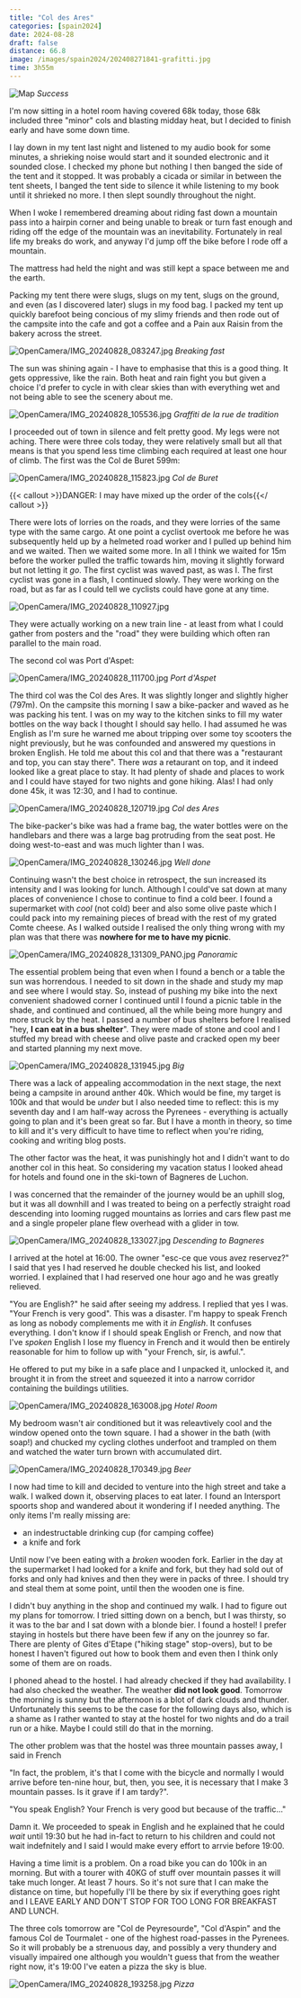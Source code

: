 ```yaml
--- 
title: "Col des Ares"
categories: [spain2024]
date: 2024-08-28
draft: false
distance: 66.8
image: /images/spain2024/202408271841-grafitti.jpg
time: 3h55m
---
```


![Map](/images/spain2024/202408281449-map.jpg)
*Success*

I'm now sitting in a hotel room having covered 68k today, those 68k included
three "minor" cols and blasting midday heat, but I decided to finish early and
have some down time.

I lay down in my tent last night and listened to my audio book for some
minutes, a shrieking noise would start and it sounded electronic and it
sounded close. I checked my phone but nothing I then banged the side of the
tent and it stopped. It was probably a cicada or similar in between the tent
sheets, I banged the tent side to silence it while listening to my book until
it shrieked no more. I then slept soundly throughout the night.

When I woke I remembered dreaming about riding fast down a mountain pass into
a hairpin corner and being unable to break or turn fast enough and riding off
the edge of the mountain was an inevitability. Fortunately in real life my
breaks do work, and anyway I'd jump off the bike before I rode off a mountain.

The mattress had held the night and was still kept a space between me and the
earth.

Packing my tent there were slugs, slugs on my tent, slugs on the ground, and
even (as I discovered later) slugs in my food bag. I packed my tent up quickly
barefoot being concious of my slimy friends and then rode out of the campsite
into the cafe and got a coffee and a Pain aux Raisin from the bakery across
the street.

![OpenCamera/IMG_20240828_083247.jpg](/images/spain2024/202408271841-breakfast.jpg)
*Breaking fast*

The sun was shining again - I have to emphasise that this is a good thing. It
gets oppressive, like the rain. Both heat and rain fight you but given a
choice I'd prefer to cycle in with clear skies than with everything wet and
not being able to see the scenery about me.

![OpenCamera/IMG_20240828_105536.jpg](/images/spain2024/202408271841-grafitti.jpg)
*Graffiti de la rue de tradition*

I proceeded out of town in silence and felt pretty good. My legs were not
aching. There were three cols today, they were relatively small but all that
means is that you spend less time climbing each required at least one hour of
climb. The first was the Col de Buret 599m:

![OpenCamera/IMG_20240828_115823.jpg](/images/spain2024/202408271841-buret.jpg)
*Col de Buret*

{{< callout >}}DANGER: I may have mixed up the order of the cols{{</
callout >}}


There were lots of lorries on the roads, and they were lorries of the same
type with the same cargo. At one point a cyclist overtook me before he was
subsequently held up by a helmeted road worker and I pulled up behind him and
we waited. Then we waited some more. In all I think we waited for 15m before
the worker pulled the traffic towards him, moving it slightly forward but not
letting it _go_. The first cyclist was waved past, as was I. The first cyclist
was gone in a flash, I continued slowly. They were working on the road, but as
far as I could tell we cyclists could have gone at any time.

![OpenCamera/IMG_20240828_110927.jpg](/images/spain2024/202408271841-firstcolview.jpg)

They were actually working on a new train line - at least from what I could gather
from posters and the "road" they were building which often ran parallel to the
main road.

The second col was Port d'Aspet:

![OpenCamera/IMG_20240828_111700.jpg](/images/spain2024/202408281449-portdespettop.jpg)
*Port d'Aspet*

The third col was the Col des Ares. It was slightly longer and slightly
higher (797m). On the campsite this morning I saw a bike-packer and waved as he
was packing his tent. I was on my way to the kitchen sinks to fill my water
bottles on the way back I thought I should say hello. I had assumed he was
English as I'm sure he warned me about tripping over some toy scooters the
night previously, but he was confounded and answered my questions in broken
English. He told me about this col and that there was a "restaurant and top,
you can stay there". There _was_ a retaurant on top, and it indeed looked like
a great place to stay. It had plenty of shade and places to work and I could
have stayed for two nights and gone hiking. Alas! I had only done 45k, it was
12:30, and I had to continue.

![OpenCamera/IMG_20240828_120719.jpg](/images/spain2024/202408271841-ares.jpg)
*Col des Ares*

The bike-packer's bike was had a frame bag, the water bottles were on the
handlebars and there was a large bag protruding from the seat post. He doing
west-to-east and was much lighter than I was.

![OpenCamera/IMG_20240828_130246.jpg](/images/spain2024/202408271841-nopissing.jpg)
*Well done*

Continuing wasn't the best choice in retrospect, the sun increased its
intensity and I was looking for lunch. Although I could've sat down at many
places of convenience I chose to continue to find a cold beer. I found a
supermarket with _cool_ (not cold) beer and also some olive paste which I
could pack into my remaining pieces of bread with the rest of my grated Comte
cheese. As I walked outside I realised the only thing wrong with my plan was
that there was **nowhere for me to have my picnic**.

![OpenCamera/IMG_20240828_131309_PANO.jpg](/images/spain2024/202408271841-panogood.jpg)
*Panoramic*

The essential problem being that even when I found a bench or a table the sun
was horrendous. I needed to sit down in the shade and study my map and see
where I would stay. So, instead of pushing my bike into the next convenient
shadowed corner I continued until I found a picnic table in the shade, and
continued and continued, all the while being more hungry and more struck by
the heat. I passed a number of bus shelters before I realised "hey, **I can eat
in a bus shelter**". They were made of stone and cool and I stuffed my bread
with cheese and olive paste and cracked open my beer and started planning my
next move.

![OpenCamera/IMG_20240828_131945.jpg](/images/spain2024/202408271841-big.jpg)
*Big*

There was a lack of appealing accommodation in the next stage, the next being
a campsite in around anther 40k. Which would be fine, my target is 100k and
that would be _under_ but I also needed time to reflect: this is my seventh
day and I am half-way across the Pyrenees - everything is actually going to
plan and it's been great so far. But I have a month in theory, so time to kill
and it's very difficult to have time to reflect when you're riding, cooking
and writing blog posts.

The other factor was the heat, it was punishingly hot and I didn't want to do
another col in this heat. So considering my vacation status I looked ahead for
hotels and found one in the ski-town of Bagneres de Luchon. 

I was concerned that the remainder of the journey would be an uphill slog, but
it was all downhill and I was treated to being on a perfectly straight road
descending into looming rugged mountains as lorries and cars flew past me and
a single propeler plane flew overhead with a glider in tow.

![OpenCamera/IMG_20240828_133027.jpg](/images/spain2024/202408271841-straight1.jpg)
*Descending to Bagneres*

I arrived at the hotel at 16:00. The owner "esc-ce que vous avez reservez?" I
said that yes I had reserved he double checked his list, and looked worried. I
explained that I had reserved one hour ago and he was greatly relieved.

"You are English?" he said after seeing my address. I replied that yes I was.
"Your French is very good". This was a disaster. I'm happy to speak French as
long as nobody complements me with it _in English_. It confuses everything. I
don't know if I should speak English or French, and now that I've _spoken_
English I lose my fluency in French and it would then be entirely reasonable
for him to follow up with "your French, sir, is awful.".

He offered to put my bike in a safe place and I unpacked it, unlocked it, and
brought it in from the street and squeezed it into a narrow corridor
containing the buildings utilities.

![OpenCamera/IMG_20240828_163008.jpg](/images/spain2024/202408271841-hotel.jpg)
*Hotel Room*

My bedroom wasn't air conditioned but it was releavtively cool and the window
opened onto the town square. I had a shower in the bath (with soap!) and
chucked my cycling clothes underfoot and trampled on them and watched the
water turn brown with accumulated dirt.

![OpenCamera/IMG_20240828_170349.jpg](/images/spain2024/202408271841-beer1.jpg)
*Beer*

I now had time to kill and decided to venture into the high street and take a
walk. I walked down it, observing places to eat later. I found an Intersport
spoorts shop and wandered about it wondering if I needed anything. The only
items I'm really missing are:

- an indestructable drinking cup (for camping coffee)
- a knife and fork

Until now I've been eating with a _broken_ wooden fork. Earlier in the day at
the supermarket I had looked for a knife and fork, but they had sold out of
forks and only had knives and then they were in packs of three. I should try
and steal them at some point, until then the wooden one is fine.

I didn't buy anything in the shop and continued my walk. I had to figure out
my plans for tomorrow. I tried sitting down on a bench, but I was thirsty, so
it was to the bar and I sat down with a blonde bier. I found a hostel! I
prefer staying in hostels but there have been few if any on the jounrey so
far. There are plenty of Gites d'Etape ("hiking stage" stop-overs), but to be
honest I haven't figured out how to book them and even then I think only some
of them are on roads.

I phoned ahead to the hostel. I had already checked if they had availability.
I had also checked the weather. The weather **did not look good**. Tomorrow
the morning is sunny but the afternoon is a blot of dark clouds and
thunder. Unfortunately this seems to be the case for the following days also,
which is a shame as I rather wanted to stay at the hostel for two nights and
do a trail run or a hike. Maybe I could still do that in the morning.

The other problem was that the hostel was three mountain passes away, I said
in French 

"In fact, the problem, it's that I come with the bicycle and normally I would
arrive before ten-nine hour, but, then, you see, it is necessary that I make 3
mountain passes. Is it grave if I am tardy?". 

"You speak English? Your French is very good but because of the traffic..."

Damn it. We proceeded to speak in English and he explained that he could
_wait_ until 19:30 but he had in-fact to return to his children and could not
wait indefnitely and I said I would make every effort to arrvie before 19:00.

Having a time limit is a problem. On a road bike you can do 100k in an
morning. But with a tourer with 40KG of stuff over mountain passes it will
take much longer. At least 7 hours. So it's not sure that I can make the
distance on time, but hopefully I'll be there by six if everything goes right
and I LEAVE EARLY AND DON'T STOP FOR TOO LONG FOR BREAKFAST AND LUNCH.

The three cols tomorrow are "Col de Peyresourde", "Col d'Aspin" and the famous
Col de Tourmalet - one of the highest road-passes in the Pyrenees. So it will
probably be a strenuous day, and possibly a very thundery and visually
impaired one although you wouldn't guess that from the weather right now, it's
19:00 I've eaten a pizza the sky is blue.

![OpenCamera/IMG_20240828_193258.jpg](/images/spain2024/202408271841-pizza.jpg)
*Pizza*
